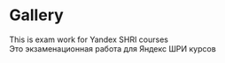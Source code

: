 Gallery
======

This is exam work for Yandex SHRI courses <br>
Это экзаменационная работа для Яндекс ШРИ курсов